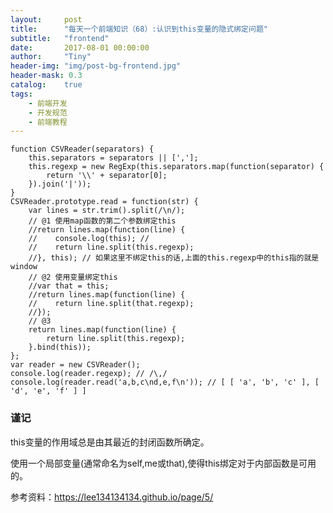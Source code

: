 ```yaml
---
layout:     post
title:      "每天一个前端知识（68）:认识到this变量的隐式绑定问题"
subtitle:   "frontend"
date:       2017-08-01 00:00:00
author:     "Tiny"
header-img: "img/post-bg-frontend.jpg"
header-mask: 0.3
catalog:    true
tags:
    - 前端开发
    - 开发规范
    - 前端教程
---
```


    function CSVReader(separators) {
        this.separators = separators || [','];
        this.regexp = new RegExp(this.separators.map(function(separator) {
            return '\\' + separator[0];
        }).join('|'));
    }
    CSVReader.prototype.read = function(str) {
        var lines = str.trim().split(/\n/);
        // @1 使用map函数的第二个参数绑定this
        //return lines.map(function(line) {
        //    console.log(this); //
        //    return line.split(this.regexp);
        //}, this); // 如果这里不绑定this的话,上面的this.regexp中的this指的就是window
        // @2 使用变量绑定this
        //var that = this;
        //return lines.map(function(line) {
        //    return line.split(that.regexp);
        //});
        // @3
        return lines.map(function(line) {
            return line.split(this.regexp);
        }.bind(this));
    };
    var reader = new CSVReader();
    console.log(reader.regexp); // /\,/
    console.log(reader.read('a,b,c\nd,e,f\n')); // [ [ 'a', 'b', 'c' ], [ 'd', 'e', 'f' ] ]

### 谨记

this变量的作用域总是由其最近的封闭函数所确定。

使用一个局部变量(通常命名为self,me或that),使得this绑定对于内部函数是可用的。

参考资料：https://lee134134134.github.io/page/5/




